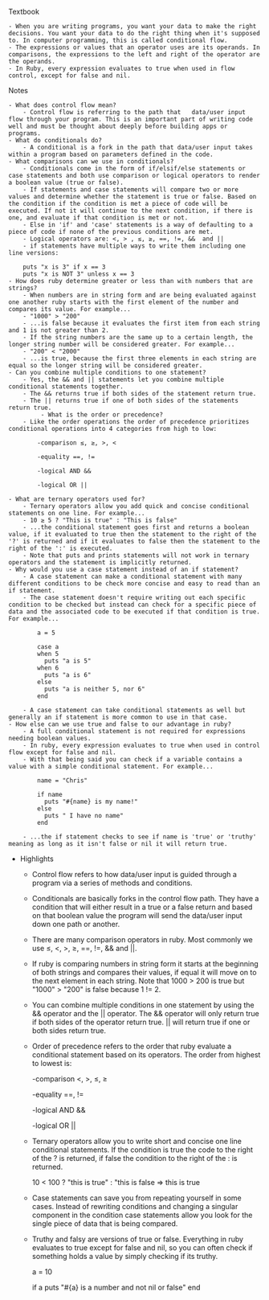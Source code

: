 Textbook

    - When you are writing programs, you want your data to make the right decisions. You want your data to do the right thing when it's supposed to. In computer programming, this is called conditional flow.
    - The expressions or values that an operator uses are its operands. In comparisons, the expressions to the left and right of the operator are the operands.
    - In Ruby, every expression evaluates to true when used in flow control, except for false and nil.


Notes

    - What does control flow mean?
        - Control flow is referring to the path that   data/user input flow through your program. This is an important part of writing code well and must be thought about deeply before building apps or programs.
    - What do conditionals do?
        - A conditional is a fork in the path that data/user input takes within a program based on parameters defined in the code.
    - What comparisons can we use in conditionals?
        - Conditionals come in the form of if/elsif/else statements or case statements and both use comparison or logical operators to render a boolean value (true or false).
        - If statements and case statements will compare two or more values and determine whether the statement is true or false. Based on the condition if the condition is met a piece of code will be executed. If not it will continue to the next condition, if there is one, and evaluate if that condition is met or not.
        - Else in 'if' and 'case' statements is a way of defaulting to a piece of code if none of the previous conditions are met.
        - Logical operators are: <, > , ≤, ≥, ==, !=, &&  and ||
        - if statements have multiple ways to write them including one line versions:
        
        puts "x is 3" if x == 3
        puts "x is NOT 3" unless x == 3
    - How does ruby determine greater or less than with numbers that are strings?
        - When numbers are in string form and are being evaluated against one another ruby starts with the first element of the number and compares its value. For example...
        - "1000" > "200"
        - ...is false because it evaluates the first item from each string and 1 is not greater than 2.
        - If the string numbers are the same up to a certain length, the longer string number will be considered greater. For example...
        - "200" < "2000"
        - ...is true, because the first three elements in each string are equal so the longer string will be considered greater.
    - Can you combine multiple conditions to one statement?
        - Yes, the && and || statements let you combine multiple conditional statements together.
        - The && returns true if both sides of the statement return true.
        - The || returns true if one of both sides of the statements return true.
             - What is the order or precedence?
        - Like the order operations the order of precedence prioritizes conditional operations into 4 categories from high to low:

            -comparison ≤, ≥, >, <

            -equality ==, !=

            -logical AND &&

            -logical OR ||

    - What are ternary operators used for?
        - Ternary operators allow you add quick and concise conditional statements on one line. For example...
        - 10 ≥ 5 ? "This is true" : "This is false"
        - ...the conditional statement goes first and returns a boolean value, if it evaluated to true then the statement to the right of the '?' is returned and if it evaluates to false then the statement to the right of the ':' is executed.
        - Note that puts and prints statements will not work in ternary operators and the statement is implicitly returned.
    - Why would you use a case statement instead of an if statement?
        - A case statement can make a conditional statement with many different conditions to be check more concise and easy to read than an if statement.
        - The case statement doesn't require writing out each specific condition to be checked but instead can check for a specific piece of data and the associated code to be executed if that condition is true. For example...

            a = 5

            case a
            when 5
              puts "a is 5"
            when 6
              puts "a is 6"
            else 
              puts "a is neither 5, nor 6"
            end

        - A case statement can take conditional statements as well but generally an if statement is more common to use in that case.
    - How else can we use true and false to our advantage in ruby?
        - A full conditional statement is not required for expressions needing boolean values.
        - In ruby, every expression evaluates to true when used in control flow except for false and nil.
        - With that being said you can check if a variable contains a value with a simple conditional statement. For example...

            name = "Chris"

            if name
              puts "#{name} is my name!"
            else
              puts " I have no name"
            end

        - ...the if statement checks to see if name is 'true' or 'truthy' meaning as long as it isn't false or nil it will return true.
- Highlights
    - Control flow refers to how data/user input is guided through a program via a series of methods and conditions.
    - Conditionals are basically forks in the control flow path. They have a condition that will either result in a true or a false return and based on that boolean value the program will send the data/user input down one path or another.
    - There are many comparison operators in ruby. Most commonly we use ≤, <, >, ≥, ==, !=, && and ||.
    - If ruby is comparing numbers in string form it starts at the beginning of both strings and compares their values, if equal it will move on to the next element in each string. Note that 1000 > 200 is true but "1000" > "200" is false because 1 != 2.
    - You can combine multiple conditions in one statement by using the && operator and the || operator. The && operator will only return true if both sides of the operator return true. || will return true if one or both sides return true.
    - Order of precedence refers to the order that ruby evaluate a conditional statement based on its operators. The order from highest to lowest is:

        -comparison <, >, ≤, ≥

        -equality ==, !=

        -logical AND &&

        -logical OR ||

    - Ternary operators allow you to write short and concise one line conditional statements. If the condition is true the code to the right of the ? is returned, if false the condition to the right of the : is returned.

        10 < 100 ? "this is true" : "this is false
        ⇒ this is true

    - Case statements can save you from repeating yourself in some cases. Instead of rewriting conditions and changing a singular component in the condition case statements allow you look for the single piece of data that is being compared.
    - Truthy and falsy are versions of true or false. Everything in ruby evaluates to true except for false and nil, so you can often check if something holds a value by simply checking if its truthy.

        a = 10 

        if a
          puts "#{a} is a number and not nil or false"
        end